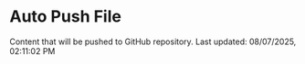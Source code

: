 # Auto Push File

Content that will be pushed to GitHub repository.
Last updated: 08/07/2025, 02:11:02 PM